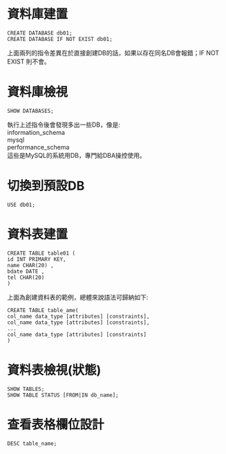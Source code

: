# 資料庫建置
```
CREATE DATABASE db01;
CREATE DATABASE IF NOT EXIST db01;
```
上面兩列的指令差異在於直接創建DB的話，如果以存在同名DB會報錯；IF NOT EXIST 則不會。

# 資料庫檢視
```
SHOW DATABASES;
```
執行上述指令後會發現多出一些DB，像是:  
information_schema  
mysql  
performance_schema  
這些是MySQL的系統用DB，專門給DBA操控使用。  


# 切換到預設DB
```
USE db01;
```

# 資料表建置
```
CREATE TABLE table01 (
id INT PRIMARY KEY,
name CHAR(20) ,
bdate DATE , 
tel CHAR(20)
)

```
上面為創建資料表的範例，總體來說語法可歸納如下:  
```
CREATE TABLE table_ame(
col_name data_type [attributes] [constraints],
col_name data_type [attributes] [constraints],
...
col_name data_type [attributes] [constraints]
)
```
# 資料表檢視(狀態)
```
SHOW TABLES;
SHOW TABLE STATUS [FROM|IN db_name];
```

# 查看表格欄位設計
```
DESC table_name;
```
